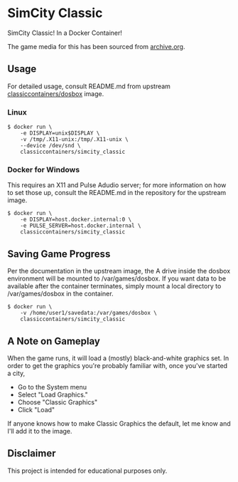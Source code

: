 # SimCity Classic

SimCity Classic! In a Docker Container!

The game media for this has been sourced from [archive.org](https://archive.org/details/msdos_SimCity_Classic_1994).

## Usage

For detailed usage, consult README.md from upstream
[classiccontainers/dosbox](https://github.com/classic-containers/dosbox) image.

### Linux

```shell
$ docker run \
    -e DISPLAY=unix$DISPLAY \
    -v /tmp/.X11-unix:/tmp/.X11-unix \
    --device /dev/snd \
    classiccontainers/simcity_classic
```

### Docker for Windows

This requires an X11 and Pulse Adudio server; for more information on how to
set those up, consult the README.md in the repository for the upstream image.

```shell
$ docker run \
    -e DISPLAY=host.docker.internal:0 \
    -e PULSE_SERVER=host.docker.internal \
    classiccontainers/simcity_classic
```

## Saving Game Progress

Per the documentation in the upstream image, the A drive inside the dosbox
environment will be mounted to /var/games/dosbox. If you want data to be
available after the container terminates, simply mount a local directory
to /var/games/dosbox in the container.

```shell
$ docker run \
    -v /home/user1/savedata:/var/games/dosbox \
    classiccontainers/simcity_classic
```
## A Note on Gameplay

When the game runs, it will load a (mostly) black-and-white graphics set.
In order to get the graphics you're probably familiar with, once you've
started a city,

- Go to the System menu
- Select "Load Graphics."
- Choose "Classic Graphics"
- Click "Load"

If anyone knows how to make Classic Graphics the default, let me know and
I'll add it to the image.

## Disclaimer

This project is intended for educational purposes only.
